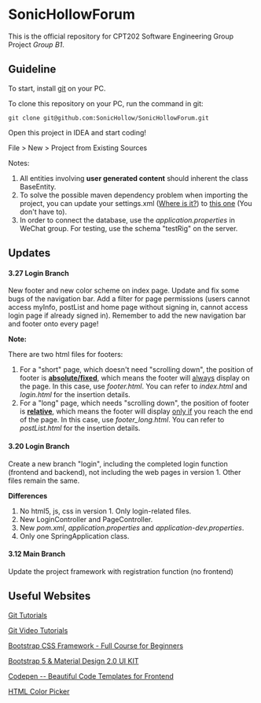 # SonicHollowForum
This is the official repository for CPT202 Software Engineering Group Project *Group B1*.

## Guideline

To start, install [git](https://git-scm.com/book/zh/v2/%E8%B5%B7%E6%AD%A5-%E5%AE%89%E8%A3%85-Git) on your PC. 

To clone this repository on your PC, run the command in git:

`git clone git@github.com:SonicHollow/SonicHollowForum.git`

Open this project in IDEA and start coding!

File > New > Project from Existing Sources

Notes: 

1. All entities involving **user generated content** should inherent the class BaseEntity.
2. To solve the possible maven dependency problem when importing the project, you can update your settings.xml ([Where is it?](https://www.cnblogs.com/Small-sunshine/p/11640576.html))  to [this one](https://pan.baidu.com/s/1_0r18fd85cthx7hef4n3cA?pwd=o3kv) (You don't have to). 
3. In order to connect the database, use the *application.properties* in WeChat group. For testing, use the schema "testRig" on the server.

## Updates

#### 3.27 Login Branch

New footer and new color scheme on index page. Update and fix some bugs of the navigation bar. Add a filter for page permissions (users cannot access myInfo, postList and home page without signing in, cannot access login page if already signed in). Remember to add the new navigation bar and footer onto every page!

**Note:**

There are two html files for footers:

1. For a "short" page, which doesn't need "scrolling down", the position of footer is **<u>absolute/fixed</u>**, which means the footer will <u>always</u> display on the page. In this case, use *footer.html*. You can refer to *index.html* and *login.html* for the insertion details.
2. For a "long" page, which needs "scrolling down", the position of footer is <u>**relative**</u>, which means the footer will display <u>only if</u> you reach the end of the page. In this case, use *footer_long.html*. You can refer to *postList.html* for the insertion details.

#### 3.20 Login Branch

Create a new branch "login", including the completed login function (frontend and backend), not including the web pages in version 1. Other files remain the same.

**Differences**
1. No html5, js, css in version 1. Only login-related files.
2. New LoginController and PageController.
3. New *pom.xml*, *application.properties* and *application-dev.properties*.
4. Only one SpringApplication class.

#### 3.12 Main Branch

Update the project framework with registration function (no frontend)

## Useful Websites

[Git Tutorials](https://www.runoob.com/git/git-basic-operations.html)

[Git Video Tutorials](https://www.bilibili.com/video/BV1vy4y1s7k6)

[Bootstrap CSS Framework - Full Course for Beginners](https://www.youtube.com/watch?v=-qfEOE4vtxE)

[Bootstrap 5 & Material Design 2.0 UI KIT](https://github.com/mdbootstrap/mdb-ui-kit)

[Codepen -- Beautiful Code Templates for Frontend](https://codepen.io)

[HTML Color Picker](https://www.runoob.com/tags/html-colorpicker.html)
